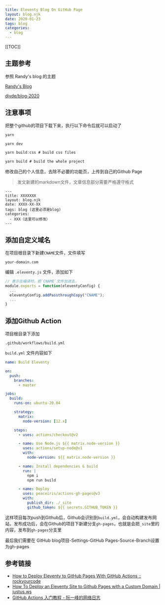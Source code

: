 ```yaml
---
title: Eleventy Blog On GitHub Page
layout: blog.njk
date: 2020-01-23
tags: blog
categories:
  - blog
---
```

[[TOC]]
## 主题参考
参照 Randy's blog 的主题

[Randy's Blog](https://lutaonan.com/)

[djyde/blog-2020](https://github.com/djyde/blog-2020)


## 注意事项
把整个github的项目下载下来，执行以下命令后就可以启动了

```javascript
yarn

yarn dev

yarn build:css # build css files

yarn build # build the whole project
```

修改自己的个人信息，去除不必要的功能页，上传到自己的Github Page

> 发文新建的markdown文件，文章信息部分需要严格遵守格式

```plaintext
---
title: XXXXXXX
layout: blog.njk
date: XXXX-XX-XX
tags: blog (这里必须是blog)
categories:
  - XXX（这里可以修改）
---
```

## 添加自定义域名
在项目根目录下新建`CNAME`文件，文件填写
```plaintext
your-domain.com
```

编辑 `.eleventy.js` 文件，添加如下
```javascript
// 表示在编译时，把`CNAME`文件加进去，
module.exports = function(eleventyConfig) {
  ...
  eleventyConfig.addPassthroughCopy("CNAME");
  ...
}
```

## 添加Github Action


项目根目录下添加
```plaintext
.github/workflows/build.yml
```

`build.yml` 文件内容如下

```yml
name: Build Eleventy

on:
  push:
    branches:
      - master

jobs:
  build:
    runs-on: ubuntu-20.04

    strategy:
      matrix:
        node-version: [12.x]

    steps:
      - uses: actions/checkout@v2

      - name: Use Node.js ${{ matrix.node-version }}
        uses: actions/setup-node@v1
        with:
          node-version: ${{ matrix.node-version }}

      - name: Install dependencies & build
        run: |
          npm i
          npm run build

      - name: Deploy
        uses: peaceiris/actions-gh-pages@v3
        with:
          publish_dir: ./_site
          github_token: ${{ secrets.GITHUB_TOKEN }}
```

这样项目每次push到Github后，Github会识别到`build.yml`，会自动构建发布网站，发布成功后，会在Github的项目下新建分支`gh-pages`，也就是会把`_site`里的内容，发布到`gh-pages`分支里

最后我们需要在
GitHub blog项目-Settings-GitHub Pages-Source-Branch设置为gh-pages


## 参考链接
- [How to Deploy Eleventy to GitHub Pages With GitHub Actions :: rockyourcode](https://www.rockyourcode.com/how-to-deploy-eleventy-to-github-pages-with-github-actions/)
- [How To Deploy an Eleventy Site to Github Pages with a Custom Domain | justus.ws](https://www.justus.ws/tech/deploying-eleventy-to-github-pages/#adding-a-cname-file)
- [GitHub Actions 入门教程 - 阮一峰的网络日志](http://www.ruanyifeng.com/blog/2019/09/getting-started-with-github-actions.html)